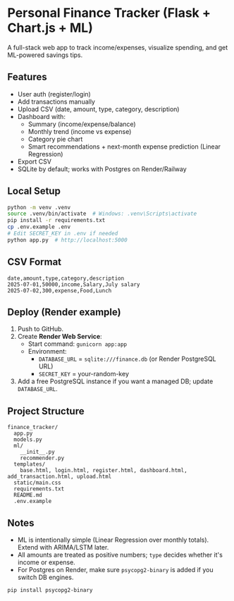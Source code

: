 
# Personal Finance Tracker (Flask + Chart.js + ML)

A full-stack web app to track income/expenses, visualize spending, and get ML-powered savings tips.

## Features
- User auth (register/login)
- Add transactions manually
- Upload CSV (date, amount, type, category, description)
- Dashboard with:
  - Summary (income/expense/balance)
  - Monthly trend (income vs expense)
  - Category pie chart
  - Smart recommendations + next-month expense prediction (Linear Regression)
- Export CSV
- SQLite by default; works with Postgres on Render/Railway

## Local Setup
```bash
python -m venv .venv
source .venv/bin/activate  # Windows: .venv\Scripts\activate
pip install -r requirements.txt
cp .env.example .env
# Edit SECRET_KEY in .env if needed
python app.py  # http://localhost:5000
```

## CSV Format
```csv
date,amount,type,category,description
2025-07-01,50000,income,Salary,July salary
2025-07-02,300,expense,Food,Lunch
```

## Deploy (Render example)
1. Push to GitHub.
2. Create **Render Web Service**:
   - Start command: `gunicorn app:app`
   - Environment:
     - `DATABASE_URL` = `sqlite:///finance.db` (or Render PostgreSQL URL)
     - `SECRET_KEY` = your-random-key
3. Add a free PostgreSQL instance if you want a managed DB; update `DATABASE_URL`.

## Project Structure
```
finance_tracker/
  app.py
  models.py
  ml/
    __init__.py
    recommender.py
  templates/
    base.html, login.html, register.html, dashboard.html, add_transaction.html, upload.html
  static/main.css
  requirements.txt
  README.md
  .env.example
```

## Notes
- ML is intentionally simple (Linear Regression over monthly totals). Extend with ARIMA/LSTM later.
- All amounts are treated as positive numbers; `type` decides whether it's income or expense.
- For Postgres on Render, make sure `psycopg2-binary` is added if you switch DB engines.
```bash
pip install psycopg2-binary
```
